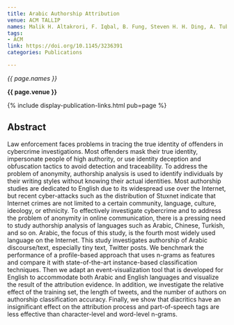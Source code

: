 ```yaml
---
title: Arabic Authorship Attribution
venue: ACM TALLIP
names: Malik H. Altakrori, F. Iqbal, B. Fung, Steven H. H. Ding, A. Tubaishat
tags:
- ACM
link: https://doi.org/10.1145/3236391
categories: Publications

---
```


*{{ page.names }}*

**{{ page.venue }}**

{% include display-publication-links.html pub=page %}

## Abstract

Law enforcement faces problems in tracing the true identity of offenders in cybercrime investigations. Most offenders mask their true identity, impersonate people of high authority, or use identity deception and obfuscation tactics to avoid detection and traceability. To address the problem of anonymity, authorship analysis is used to identify individuals by their writing styles without knowing their actual identities. Most authorship studies are dedicated to English due to its widespread use over the Internet, but recent cyber-attacks such as the distribution of Stuxnet indicate that Internet crimes are not limited to a certain community, language, culture, ideology, or ethnicity. To effectively investigate cybercrime and to address the problem of anonymity in online communication, there is a pressing need to study authorship analysis of languages such as Arabic, Chinese, Turkish, and so on. Arabic, the focus of this study, is the fourth most widely used language on the Internet. This study investigates authorship of Arabic discourse/text, especially tiny text, Twitter posts. We benchmark the performance of a profile-based approach that uses n-grams as features and compare it with state-of-the-art instance-based classification techniques. Then we adapt an event-visualization tool that is developed for English to accommodate both Arabic and English languages and visualize the result of the attribution evidence. In addition, we investigate the relative effect of the training set, the length of tweets, and the number of authors on authorship classification accuracy. Finally, we show that diacritics have an insignificant effect on the attribution process and part-of-speech tags are less effective than character-level and word-level n-grams.